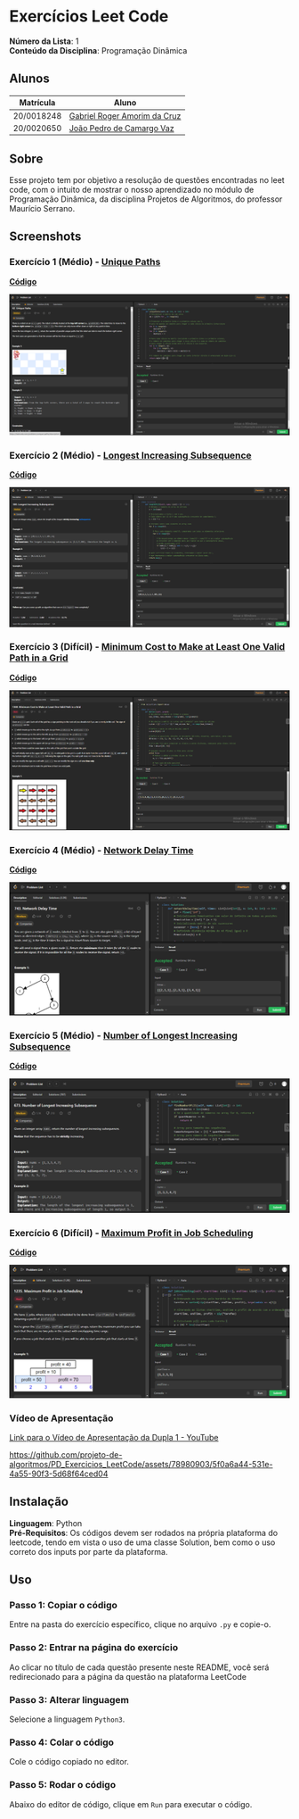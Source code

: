 
# Exercícios Leet Code

**Número da Lista**: 1<br>
**Conteúdo da Disciplina**: Programação Dinâmica<br>

## Alunos
|Matrícula | Aluno |
| -- | -- |
| 20/0018248  |  [Gabriel Roger Amorim da Cruz](https://github.com/GabrielRoger07) |
| 20/0020650  |  [João Pedro de Camargo Vaz](https://github.com/JoaoPedro0803) |

## Sobre 
Esse projeto tem por objetivo a resolução de questões encontradas no leet code, com o intuito de mostrar o nosso aprendizado no módulo de Programação Dinâmica, da disciplina Projetos de Algoritmos, do professor Maurício Serrano.

## Screenshots
### Exercício 1 (Médio) - [Unique Paths](https://leetcode.com/problems/unique-paths/description/)
[**Código**](https://github.com/projeto-de-algoritmos/PD_Exercicios_LeetCode/blob/master/UniquePaths/unique.py)<br>

![Resultado Exercicio 1](Assets/uniquePassando.PNG)

### Exercício 2 (Médio) - [Longest Increasing Subsequence](https://leetcode.com/problems/longest-increasing-subsequence/description/)
[**Código**](https://github.com/projeto-de-algoritmos/PD_Exercicios_LeetCode/blob/master/MaiorSubsequenciaCres/maiorSubseqCres.py)<br>

![Resultado Exercicio 2](Assets/MaiorSubPassando.PNG)

### Exercício 3 (Difícil) - [Minimum Cost to Make at Least One Valid Path in a Grid](https://leetcode.com/problems/minimum-cost-to-make-at-least-one-valid-path-in-a-grid/description/)
[**Código**](https://github.com/projeto-de-algoritmos/PD_Exercicios_LeetCode/blob/master/MinimumCost/MinCost.py)<br>

![Resultado Exercicio 3](Assets/MinCostPassando.PNG)

### Exercício 4 (Médio) - [Network Delay Time](https://leetcode.com/problems/network-delay-time/description/)
[**Código**](https://github.com/projeto-de-algoritmos/PD_Exercicios_LeetCode/blob/master/NetworkDelayTime/networkDelayTime.py)<br>

![Resultado Exercicio 4](Assets/NetworkDelayTime_Resultado.png)

### Exercício 5 (Médio) - [Number of Longest Increasing Subsequence](https://leetcode.com/problems/number-of-longest-increasing-subsequence/description/)
[**Código**](https://github.com/projeto-de-algoritmos/PD_Exercicios_LeetCode/blob/master/LongestIncreasingSubsequence/longestIncreasingSubsequence.py)<br>

![Resultado Exercicio 5](Assets/LongestIncreasingSubsequence_Resultado.png)

### Exercício 6 (Difícil) - [Maximum Profit in Job Scheduling](https://leetcode.com/problems/maximum-profit-in-job-scheduling/description/)
[**Código**](https://github.com/projeto-de-algoritmos/PD_Exercicios_LeetCode/blob/master/JobScheduling/jobScheduling.py)<br>

![Resultado Exercicio 6](Assets/JobScheduling_Resultado.png)


### Vídeo de Apresentação
[Link para o Vídeo de Apresentação da Dupla 1 - YouTube](https://youtu.be/VK2T6vmS3SY)

https://github.com/projeto-de-algoritmos/PD_Exercicios_LeetCode/assets/78980903/5f0a6a44-531e-4a55-90f3-5d68f64ced04

## Instalação 
**Linguagem**: Python<br>
**Pré-Requisitos**: Os códigos devem ser rodados na própria plataforma do leetcode, tendo em vista o uso de uma classe Solution, bem como o uso correto dos inputs por parte da plataforma.

## Uso 
### Passo 1: Copiar o código
Entre na pasta do exercício específico, clique no arquivo `.py` e copie-o.

### Passo 2: Entrar na página do exercício
Ao clicar no título de cada questão presente neste README, você será redirecionado para a página da questão na plataforma LeetCode

### Passo 3: Alterar linguagem 
Selecione a linguagem `Python3`.

### Passo 4: Colar o código
Cole o código copiado no editor.

### Passo 5: Rodar o código
Abaixo do editor de código, clique em `Run` para executar o código.



